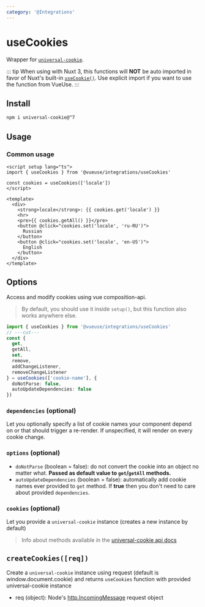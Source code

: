 ```yaml
---
category: '@Integrations'
---
```


# useCookies

Wrapper for [`universal-cookie`](https://www.npmjs.com/package/universal-cookie).

::: tip
When using with Nuxt 3, this functions will **NOT** be auto imported in favor of Nuxt's built-in [`useCookie()`](https://v3.nuxtjs.org/api/composables/use-cookie). Use explicit import if you want to use the function from VueUse.
:::

## Install

```bash
npm i universal-cookie@^7
```

## Usage

### Common usage

```vue
<script setup lang="ts">
import { useCookies } from '@vueuse/integrations/useCookies'

const cookies = useCookies(['locale'])
</script>

<template>
  <div>
    <strong>locale</strong>: {{ cookies.get('locale') }}
    <hr>
    <pre>{{ cookies.getAll() }}</pre>
    <button @click="cookies.set('locale', 'ru-RU')">
      Russian
    </button>
    <button @click="cookies.set('locale', 'en-US')">
      English
    </button>
  </div>
</template>
```

## Options

Access and modify cookies using vue composition-api.

> By default, you should use it inside `setup()`, but this function also works anywhere else.

```ts
import { useCookies } from '@vueuse/integrations/useCookies'
// ---cut---
const {
  get,
  getAll,
  set,
  remove,
  addChangeListener,
  removeChangeListener
} = useCookies(['cookie-name'], {
  doNotParse: false,
  autoUpdateDependencies: false
})
```

### `dependencies` (optional)

Let you optionally specify a list of cookie names your component depend on or that should trigger a re-render. If unspecified, it will render on every cookie change.

### `options` (optional)

- `doNotParse` (boolean = false): do not convert the cookie into an object no matter what. **Passed as default value to `get`/`getAll` methods.**
- `autoUpdateDependencies` (boolean = false): automatically add cookie names ever provided to `get` method. If **true** then you don't need to care about provided `dependencies`.

### `cookies` (optional)

Let you provide a `universal-cookie` instance (creates a new instance by default)

> Info about methods available in the [universal-cookie api docs](https://www.npmjs.com/package/universal-cookie#api---cookies-class)

## `createCookies([req])`

Create a `universal-cookie` instance using request (default is window.document.cookie) and returns `useCookies` function with provided universal-cookie instance

- req (object): Node's [http.IncomingMessage](https://nodejs.org/api/http.html#http_class_http_incomingmessage) request object

